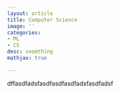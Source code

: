 ```yaml
---
layout: article
title: Computer Science
image: ''
categories:
- ML
- CS
desc: seomthing
mathjax: true

---
```

dffasdfadsfasdfasdfasdfadsfasdfadsf